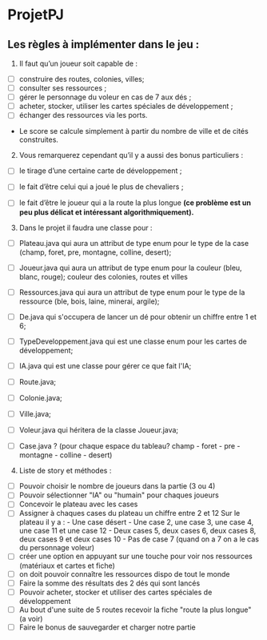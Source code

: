 # ProjetPJ

## Les règles à implémenter dans le jeu :

1. Il faut qu’un joueur soit capable de :

- [ ] construire des routes, colonies, villes;
- [ ] consulter ses ressources ;
- [ ] gérer le personnage du voleur en cas de 7 aux dés ;
- [ ] acheter, stocker, utiliser les cartes spéciales de développement ;
- [ ] échanger des ressources via les ports.

* Le score se calcule simplement à partir du nombre de ville et de cités construites.

2. Vous remarquerez cependant qu’il y a aussi des bonus particuliers :
- [ ] le tirage d’une certaine carte de développement ;
- [ ] le fait d’être celui qui a joué le plus de chevaliers ;
- [ ] le fait d’être le joueur qui a la route la plus longue
    **(ce problème est un peu plus délicat et intéressant algorithmiquement).**


3. Dans le projet il faudra une classe pour :
- [ ] Plateau.java qui aura un attribut de type enum pour le type de la case (champ, foret, pre, montagne, colline, desert);
- [ ] Joueur.java qui aura un attribut de type enum pour la couleur (bleu, blanc, rouge); couleur des colonies, routes et villes
- [ ] Ressources.java qui aura un attribut de type enum pour le type de la ressource (ble, bois, laine, minerai, argile);
- [ ] De.java qui s'occupera de lancer un dé pour obtenir un chiffre entre 1 et 6;
- [ ] TypeDeveloppement.java qui est une classe enum pour les cartes de développement;
- [ ] IA.java qui est une classe pour gérer ce que fait l'IA;
- [ ] Route.java;
- [ ] Colonie.java;
- [ ] Ville.java;
- [ ] Voleur.java qui héritera de la classe Joueur.java;
- [ ] Case.java ? (pour chaque espace du tableau? champ - foret - pre - montagne - colline - desert)



4. Liste de story et méthodes :
- [ ] Pouvoir choisir le nombre de joueurs dans la partie (3 ou 4)
- [ ] Pouvoir sélectionner "IA" ou "humain" pour chaques joueurs
- [ ] Concevoir le plateau avec les cases
- [ ] Assigner à chaques cases du plateau un chiffre entre 2 et 12 
            Sur le plateau il y a :
            - Une case désert
            - Une case 2, une case 3, une case 4, une case 11 et une case 12
            - Deux cases 5, deux cases 6, deux cases 8, deux cases 9 et deux cases 10
            - Pas de case 7 (quand on a 7 on a le cas du personnage voleur)
- [ ] créer une option en appuyant sur une touche pour voir nos ressources (matériaux et cartes et fiche)
- [ ] on doit pouvoir connaître les ressources dispo de tout le monde
- [ ] Faire la somme des résultats des 2 dés qui sont lancés
- [ ] Pouvoir acheter, stocker et utiliser des cartes spéciales de développement
- [ ] Au bout d'une suite de 5 routes recevoir la fiche "route la plus longue" (a voir)
- [ ] Faire le bonus de sauvegarder et charger notre partie